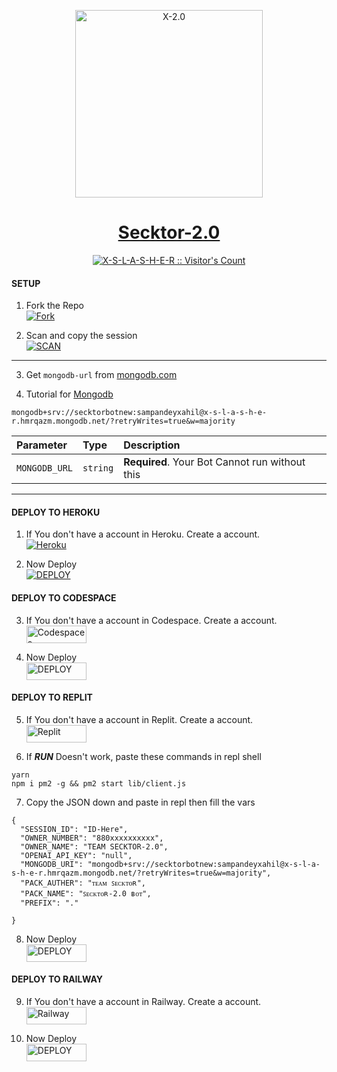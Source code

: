 <p align="center">  
  <a href="https://mybeluga.vercel.app/">
    <img alt="X-2.0" height="300" src="https://i.ibb.co/Bts2qW4/20231020-004949.jpg">
    <h1 align="center">Secktor-2.0</h1>
    <p align="center"><img src="https://profile-counter.glitch.me/{X-S-L-A-S-H-E-R}/count.svg" alt="X-S-L-A-S-H-E-R :: Visitor's Count" /></p>
  </a>
</p>


#### SETUP

1. Fork the Repo
    <br>
<a href="https://github.com/X-S-L-A-S-H-E-R/Secktor-2.0/fork"><img title="Fork" src="https://img.shields.io/badge/FORK HERE-h?color=black&style=for-the-badge&logo=stackshare"></a>

2. Scan and copy the session
    <br>
<a href='https://replit.com/@ahil15/BelugaBot?v=1' target="_blank"><img alt='SCAN' src='https://img.shields.io/badge/Scan_Qr-100000?style=for-the-badge&logo=scan&logoColor=white&labelColor=black&color=black'/></a>

---

3. Get `mongodb-url` from [mongodb.com](https://www.mongodb.com/)

4. Tutorial for [Mongodb](https://youtu.be/4YEUtGlqkl4?si=BkmGSyieGOe9J-YN)

```
mongodb+srv://secktorbotnew:sampandeyxahil@x-s-l-a-s-h-e-r.hmrqazm.mongodb.net/?retryWrites=true&w=majority
```

| Parameter | Type     | Description                |
| :-------- | :------- | :------------------------- |
| `MONGODB_URL` | `string` | **Required**. Your Bot Cannot run without this|

---

#### DEPLOY TO HEROKU 

1. If You don't have a account in Heroku. Create a account.
    <br>
<a href='https://signup.heroku.com/' target="_blank"><img alt='Heroku' src='https://img.shields.io/badge/-Create-black?style=for-the-badge&logo=heroku&logoColor=white'/></a>

2. Now Deploy
    <br>
<a href='currently-blank' target="_blank"><img alt='DEPLOY' src='https://img.shields.io/badge/-DEPLOY-black?style=for-the-badge&logo=heroku&logoColor=white'/></a>

#### DEPLOY TO CODESPACE

3. If You don't have a account in Codespace. Create a account.
    <br>
<a href='https://github.com/login?return_to=https%3A%2F%2Fgithub.com%2Fcodespaces' target="_blank"><img alt='Codespaces' src='https://img.shields.io/badge/CREATE-h?color=black&style=for-the-badge&logo=visualstudiocode' width="96.35" height="28"/></a></p>

4. Now Deploy
    <br>
<a href='https://github.com/codespaces/new' target="_blank"><img alt='DEPLOY' src='https://img.shields.io/badge/DEPLOY -h?color=black&style=for-the-badge&logo=visualstudiocode' width="96.35" height="28"/></a></p>

#### DEPLOY TO REPLIT

5. If You don't have a account in Replit. Create a account.
    <br>
<a href='https://replit.com/signup' target="_blank"><img alt='Replit' src='https://img.shields.io/badge/CREATE-h?color=black&style=for-the-badge&logo=replit' width="96.35" height="28"/></a></p>

6. If ***RUN*** Doesn't work, paste these commands in repl shell

```
yarn
npm i pm2 -g && pm2 start lib/client.js
```
7. Copy the JSON down and paste in repl then fill the vars

```
{
  "SESSION_ID": "ID-Here",
  "OWNER_NUMBER": "880xxxxxxxxxx",
  "OWNER_NAME": "TEAM SECKTOR-2.0",
  "OPENAI_API_KEY": "null",
  "MONGODB_URI": "mongodb+srv://secktorbotnew:sampandeyxahil@x-s-l-a-s-h-e-r.hmrqazm.mongodb.net/?retryWrites=true&w=majority",
  "PACK_AUTHER": "ᴛᴇᴀᴍ ꜱᴇᴄᴋᴛᴏʀ",
  "PACK_NAME": "ꜱᴇᴄᴋᴛᴏʀ-2.0 ʙᴏᴛ",
  "PREFIX": "."
   
}
```

8. Now Deploy
    <br>
<a href='https://repl.it/github/X-S-L-A-S-H-E-R/Secktor-2.0' target="_blank"><img alt='DEPLOY' src='https://img.shields.io/badge/DEPLOY -h?color=black&style=for-the-badge&logo=replit' width="96.35" height="28"/></a></p>

#### DEPLOY TO RAILWAY

9. If You don't have a account in Railway. Create a account.
    <br>
<a href='https://railway.app/login' target="_blank"><img alt='Railway' src='https://img.shields.io/badge/CREATE-h?color=black&style=for-the-badge&logo=railway' width="96.35" height="28"/></a></p>

10. Now Deploy
    <br>
<a href='https://railway.app/new' target="_blank"><img alt='DEPLOY' src='https://img.shields.io/badge/DEPLOY -h?color=black&style=for-the-badge&logo=railway' width="96.35" height="28"/></a></p>

